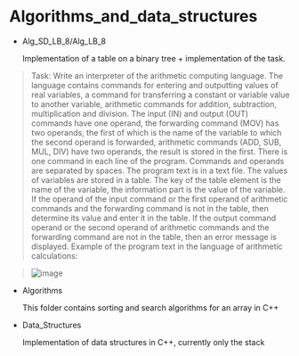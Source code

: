 # Algorithms_and_data_structures

- Alg_SD_LB_8/Alg_LB_8

  Implementation of a table on a binary tree + implementation of the task.
> Task: Write an interpreter of the arithmetic computing language. The language contains commands for entering and outputting values of real variables, a command for transferring a constant or variable value to another variable, arithmetic commands for addition, subtraction, multiplication and division. The input (IN) and output (OUT) commands have one operand, the forwarding command (MOV) has two operands, the first of which is the name of the variable to which the second operand is forwarded, arithmetic commands (ADD, SUB, MUL, DIV) have two operands, the result is stored in the first. There is one command in each line of the program. Commands and operands are separated by spaces. The program text is in a text file. The values of variables are stored in a table. The key of the table element is the name of the variable, the information part is the value of the variable. If the operand of the input command or the first operand of arithmetic commands and the forwarding command is not in the table, then determine its value and enter it in the table. If the output command operand or the second operand of arithmetic commands and the forwarding command are not in the table, then an error message is displayed.
Example of the program text in the language of arithmetic calculations:

> ![image](https://user-images.githubusercontent.com/97832253/210435667-6846fa0e-aa83-4c95-afb5-089c9727e9ff.png)

- Algorithms

  This folder contains sorting and search algorithms for an array in C++
  
- Data_Structures

  Implementation of data structures in C++, currently only the stack
